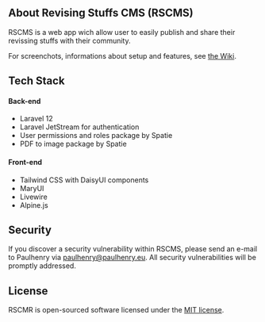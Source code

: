 
## About Revising Stuffs CMS (RSCMS)

RSCMS is a web app wich allow user to easily publish and share their revissing stuffs with their community.

For screenchots, informations about setup and features, see [the Wiki](https://github.com/paulhenry46/revising-stuffs-CMS/wiki).

## Tech Stack
#### Back-end
- Laravel 12
- Laravel JetStream for authentication
- User permissions and roles package by Spatie
- PDF to image package by Spatie
#### Front-end
- Tailwind CSS with DaisyUI components
- MaryUI
- Livewire
- Alpine.js

## Security
If you discover a security vulnerability within RSCMS, please send an e-mail to Paulhenry via [paulhenry@paulhenry.eu](mailto:open-source@saux.fr). All security vulnerabilities will be promptly addressed.

## License
RSCMR is open-sourced software licensed under the [MIT license](https://opensource.org/licenses/MIT).

